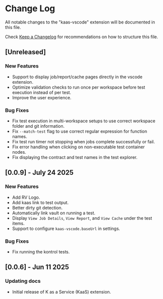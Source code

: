 # Change Log

All notable changes to the "kaas-vscode" extension will be documented in this file.

Check [Keep a Changelog](http://keepachangelog.com/) for recommendations on how to structure this file.

## [Unreleased]

### New Features

- Support to display job/report/cache pages directly in the vscode extension.
- Optimize validation checks to run once per workspace before test execution instead of per test.
- Improve the user experience.

### Bug Fixes

- Fix test execution in multi-workspace setups to use correct workspace folder and git information.
- Fix `--match-test` flag to use correct regular expression for function names.
- Fix test run timer not stopping when jobs complete successfully or fail.
- Fix error handling when clicking on non-executable test container nodes.
- Fix displaying the contract and test names in the test explorer.

## [0.0.9] - July 24 2025

### New Features

- Add RV Logo.
- Add kaas link to test output.
- Better dirty git detection.
- Automatically link vault on running a test.
- Display `View Job Details`, `View Report`, and `View Cache` under the test items.
- Support to configure `kaas-vscode.baseUrl` in settings.

### Bug Fixes

- Fix running the kontrol tests.

## [0.0.6] - Jun 11 2025

### Updating docs

- Initial release of K as a Service (KaaS) extension.
